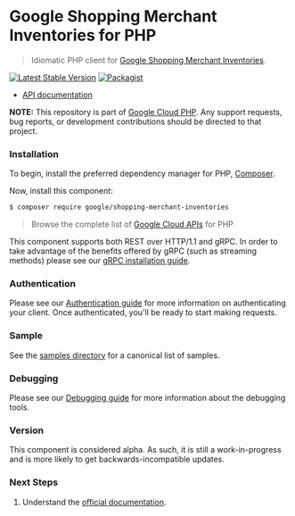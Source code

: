# Google Shopping Merchant Inventories for PHP

> Idiomatic PHP client for [Google Shopping Merchant Inventories](https://developers.google.com/merchant/api).

[![Latest Stable Version](https://poser.pugx.org/google/shopping-merchant-inventories/v/stable)](https://packagist.org/packages/google/shopping-merchant-inventories) [![Packagist](https://img.shields.io/packagist/dm/google/shopping-merchant-inventories.svg)](https://packagist.org/packages/google/shopping-merchant-inventories)

* [API documentation](https://cloud.google.com/php/docs/reference/shopping-merchant-inventories/latest)

**NOTE:** This repository is part of [Google Cloud PHP](https://github.com/googleapis/google-cloud-php). Any
support requests, bug reports, or development contributions should be directed to
that project.

### Installation

To begin, install the preferred dependency manager for PHP, [Composer](https://getcomposer.org/).

Now, install this component:

```sh
$ composer require google/shopping-merchant-inventories
```

> Browse the complete list of [Google Cloud APIs](https://cloud.google.com/php/docs/reference)
> for PHP

This component supports both REST over HTTP/1.1 and gRPC. In order to take advantage of the benefits
offered by gRPC (such as streaming methods) please see our
[gRPC installation guide](https://cloud.google.com/php/grpc).

### Authentication

Please see our [Authentication guide](https://github.com/googleapis/google-cloud-php/blob/main/AUTHENTICATION.md) for more information
on authenticating your client. Once authenticated, you'll be ready to start making requests.

### Sample

See the [samples directory](https://github.com/googleapis/php-shopping-merchant-inventories/tree/main/samples) for a canonical list of samples.

### Debugging

Please see our [Debugging guide](https://github.com/googleapis/google-cloud-php/blob/main/DEBUG.md)
for more information about the debugging tools.

### Version

This component is considered alpha. As such, it is still a work-in-progress and is more likely to get backwards-incompatible updates.

### Next Steps

1. Understand the [official documentation](https://developers.google.com/merchant/api/reference/rest).
